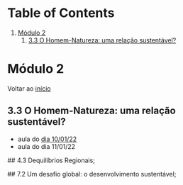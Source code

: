 
# Table of Contents

1.  [Módulo 2](#org1782044)
    1.  [3.3 O Homem-Natureza: uma relação sustentável?](#org74bb934)


<a id="org1782044"></a>

# Módulo 2

Voltar ao [início](./index.md)


<a id="org74bb934"></a>

## 3.3 O Homem-Natureza: uma relação sustentável?

-   aula do [dia 10/01/22](./AESJE_P1_Aula_1.html)
-   aula do dia 11/01/22

\## 4.3 Dequilíbrios Regionais;

\## 7.2 Um desafio global: o desenvolvimento sustentável;


